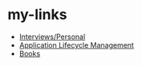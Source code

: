 # my-links

* [Interviews/Personal](interviews-personal.md)
* [Application Lifecycle Management](application-lifecycle.md)
* [Books](books.md)
